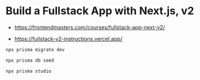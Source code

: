# Build a Fullstack App with Next.js, v2

- <https://frontendmasters.com/courses/fullstack-app-next-v2/>

* <https://fullstack-v2-instructions.vercel.app/>

```bash
npx prisma migrate dev
```

```bash
npx prisma db seed
```

```bash
npx prisma studio
```
